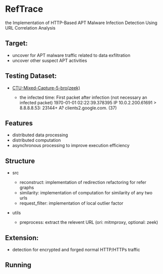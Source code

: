 # RefTrace
the Implementation of HTTP-Based APT Malware Infection Detection Using URL Correlation Analysis

## Target:

- uncover for APT malware traffic related to data exfiltration
- uncover other suspect APT activities 

## Testing Dataset:

- [CTU-Mixed-Capture-5-bro(zeek)](https://mcfp.felk.cvut.cz/publicDatasets/CTU-Mixed-Capture-5/bro/http.log)

    - the infected time:
        First packet after infection (not necessary an infected packet) 1970-01-01 02:22:39.378395 IP 10.0.2.200.61691 > 8.8.8.8.53: 23144+ A? clients2.google.com. (37)



## Features
- distributed data processing
- distributed computation
- asynchronous processing to improve execution efficiency

## Structure
- src
    - reconstruct: implementation of redirection refactoring for refer graphs
    - similarity: implementation of computation for similarity of any two urls
    - request_filter: implementation of local outlier factor

- utils
    - preprocess: extract the relevent URL (ori: mitmproxy, optional: zeek)

## Extension:

- detection for encrypted and forged normal HTTP/HTTPs traffic

## Running
